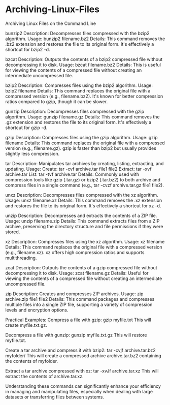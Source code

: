 # Archiving-Linux-Files
Archiving Linux Files on the Command Line

bunzip2
Description: Decompresses files compressed with the bzip2 algorithm.
Usage: bunzip2 filename.bz2
Details: This command removes the .bz2 extension and restores the file to its original form. It's effectively a shortcut for bzip2 -d.

bzcat
Description: Outputs the contents of a bzip2 compressed file without decompressing it to disk.
Usage: bzcat filename.bz2
Details: This is useful for viewing the contents of a compressed file without creating an intermediate uncompressed file.

bzip2
Description: Compresses files using the bzip2 algorithm.
Usage: bzip2 filename
Details: This command replaces the original file with a compressed version (e.g., filename.bz2). It's known for better compression ratios compared to gzip, though it can be slower.

gunzip
Description: Decompresses files compressed with the gzip algorithm.
Usage: gunzip filename.gz
Details: This command removes the .gz extension and restores the file to its original form. It's effectively a shortcut for gzip -d.

gzip
Description: Compresses files using the gzip algorithm.
Usage: gzip filename
Details: This command replaces the original file with a compressed version (e.g., filename.gz). gzip is faster than bzip2 but usually provides slightly less compression.

tar
Description: Manipulates tar archives by creating, listing, extracting, and updating.
Usage:
Create: tar -cvf archive.tar file1 file2
Extract: tar -xvf archive.tar
List: tar -tvf archive.tar
Details: Commonly used with compression tools like gzip (.tar.gz) or bzip2 (.tar.bz2) to both archive and compress files in a single command (e.g., tar -cvzf archive.tar.gz file1 file2).

unxz
Description: Decompresses files compressed with the xz algorithm.
Usage: unxz filename.xz
Details: This command removes the .xz extension and restores the file to its original form. It's effectively a shortcut for xz -d.

unzip
Description: Decompresses and extracts the contents of a ZIP file.
Usage: unzip filename.zip
Details: This command extracts files from a ZIP archive, preserving the directory structure and file permissions if they were stored.

xz
Description: Compresses files using the xz algorithm.
Usage: xz filename
Details: This command replaces the original file with a compressed version (e.g., filename.xz). xz offers high compression ratios and supports multithreading.

zcat
Description: Outputs the contents of a gzip compressed file without decompressing it to disk.
Usage: zcat filename.gz
Details: Useful for viewing the contents of a compressed file without creating an intermediate uncompressed file.

zip
Description: Creates and compresses ZIP archives.
Usage: zip archive.zip file1 file2
Details: This command packages and compresses multiple files into a single ZIP file, supporting a variety of compression levels and encryption options.

Practical Examples:
Compress a file with gzip:
gzip myfile.txt
This will create myfile.txt.gz.

Decompress a file with gunzip:
gunzip myfile.txt.gz
This will restore myfile.txt.

Create a tar archive and compress it with bzip2:
tar -cvjf archive.tar.bz2 myfolder/
This will create a compressed archive archive.tar.bz2 containing the contents of myfolder.

Extract a tar archive compressed with xz:
tar -xvJf archive.tar.xz
This will extract the contents of archive.tar.xz.

Understanding these commands can significantly enhance your efficiency in managing and manipulating files, especially when dealing with large datasets or transferring files between systems.

